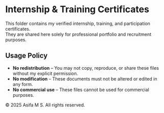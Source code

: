 # Internship & Training Certificates
This folder contains my verified internship, training, and participation certificates.  
They are shared here solely for professional portfolio and recruitment purposes.

## Usage Policy
- **No redistribution** – You may not copy, reproduce, or share these files without my explicit permission.
- **No modification** – These documents must not be altered or edited in any form.
- **No commercial use** – These files cannot be used for commercial purposes.

© 2025 Asifa M S. All rights reserved.
